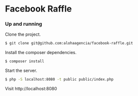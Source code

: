# Facebook Raffle

### Up and running

Clone the project.

``` bash
$ git clone git@github.com:alohaagencia/facebook-raffle.git
```

Install the composer dependencies.

``` bash
$ composer install
```

Start the server.

``` bash
$ php -S localhost:8080 -t public public/index.php
```

Visit http://localhost:8080
